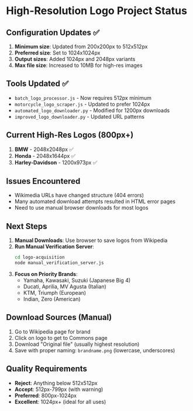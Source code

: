 # High-Resolution Logo Project Status

## Configuration Updates ✅
1. **Minimum size**: Updated from 200x200px to 512x512px
2. **Preferred size**: Set to 1024x1024px
3. **Output sizes**: Added 1024px and 2048px variants
4. **Max file size**: Increased to 10MB for high-res images

## Tools Updated ✅
- `batch_logo_processor.js` - Now requires 512px minimum
- `motorcycle_logo_scraper.js` - Updated to prefer 1024px
- `automated_logo_downloader.py` - Modified for 1200px downloads
- `improved_logo_downloader.py` - Updated URL patterns

## Current High-Res Logos (800px+)
1. **BMW** - 2048x2048px ✅
2. **Honda** - 2048x1644px ✅
3. **Harley-Davidson** - 1200x973px ✅

## Issues Encountered
- Wikimedia URLs have changed structure (404 errors)
- Many automated download attempts resulted in HTML error pages
- Need to use manual browser downloads for most logos

## Next Steps
1. **Manual Downloads**: Use browser to save logos from Wikipedia
2. **Run Manual Verification Server**: 
   ```bash
   cd logo-acquisition
   node manual_verification_server.js
   ```
3. **Focus on Priority Brands**:
   - Yamaha, Kawasaki, Suzuki (Japanese Big 4)
   - Ducati, Aprilia, MV Agusta (Italian)
   - KTM, Triumph (European)
   - Indian, Zero (American)

## Download Sources (Manual)
1. Go to Wikipedia page for brand
2. Click on logo to get to Commons page
3. Download "Original file" (usually highest resolution)
4. Save with proper naming: `brandname.png` (lowercase, underscores)

## Quality Requirements
- **Reject**: Anything below 512x512px
- **Accept**: 512px-799px (with warning)
- **Preferred**: 800px-1024px
- **Excellent**: 1024px+ (ideal for all uses)